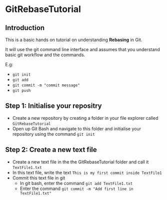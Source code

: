 # GitRebaseTutorial

## Introduction
This is a basic hands on tutorial on understanding **Rebasing** in Git. 

It will use the git command line interface and assumes that you understand basic git workflow and the commands. 

E.g:
- ```git init```
- ```git add```
- ```git commit -m "commit message"```
- ```git push```
 
## Step 1: Initialise your repositry

- Create a new repository by creating a folder in your file explorer called ```GitRebaseTutorial```
- Open up Git Bash and navigate to this folder and initialise your repository using the command ```git init```

## Step 2: Create a new text file
- Create a new text file in the the GitRebaseTutorial folder and call it ```TextFile1.txt```
- In this text file, write the text ```This is my first commit inside TextFile1```
- Commit this text file in git
    - In git bash, enter the command ```git add TextFile1.txt```
    - Enter the command ```git commit -m "Add first line in TextFile1.txt" ```
